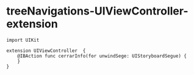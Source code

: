# treeNavigations-UIViewController-extension


```
import UIKit

extension UIViewController  {
    @IBAction func cerrarInfo(for unwindSege: UIStoryboardSegue) {
    }
}

```
